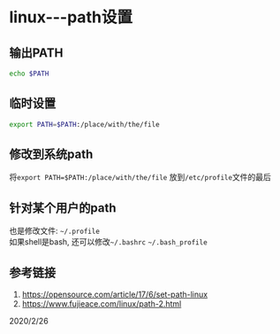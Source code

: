 # linux---path设置

## 输出PATH
```sh
echo $PATH
```

## 临时设置
```sh
export PATH=$PATH:/place/with/the/file
```

## 修改到系统path
将`export PATH=$PATH:/place/with/the/file` 放到`/etc/profile`文件的最后  

## 针对某个用户的path
也是修改文件: `~/.profile`  
如果shell是bash, 还可以修改`~/.bashrc` `~/.bash_profile`  

## 参考链接
1. https://opensource.com/article/17/6/set-path-linux  
2. https://www.fujieace.com/linux/path-2.html  


2020/2/26  
